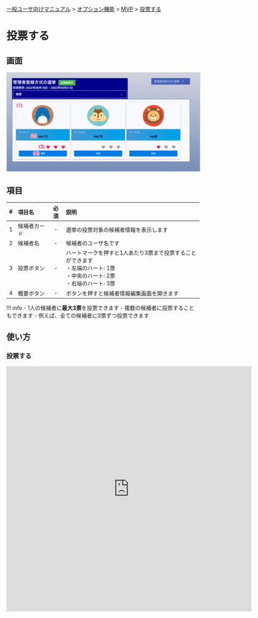 [一般ユーザ向けマニュアル](/一般機能/) > [オプション機能](/一般機能/#_4) > [MVP](/一般機能/#mvp) > [投票する](#)
# 投票する

## 画面
<a href="../../../images/mvp/13-1.png" data-lightbox="スクリーンショット" data-title="スクリーンショット">
    <img src="../../../images/mvp/13-1.png" style="border: solid 1px #ccc; width: 600px;" />
</a>

## 項目

|   #   | 項目名       | 必須  | 説明                                                                                                            |
| :---: | :----------- | :---: | :-------------------------------------------------------------------------------------------------------------- |
|   1   | 候補者カード |   -   | 選挙の投票対象の候補者情報を表示します                                                                      |
|   2   | 候補者名     |   -   | 候補者のユーザ名です                                                                |
|   3   | 投票ボタン       |   -   | ハートマークを押すと1人あたり3票まで投票することができます<br>・左端のハート: 1票<br>・中央のハート: 2票<br>・右端のハート: 3票 |
|   4   | 概要ボタン   |   -   | ボタンを押すと候補者情報編集画面を開きます                                                                      |

!!! info
    - 1人の候補者に**最大3票**を投票できます
    - 複数の候補者に投票することもできます
        - 例えば、全ての候補者に3票ずつ投票できます

## 使い方
### 投票する
<iframe src="https://scribehow.com/embed/__uaIICvDESHuo-PKC39hMrA" width="640" height="640" allowfullscreen frameborder="0"></iframe>


